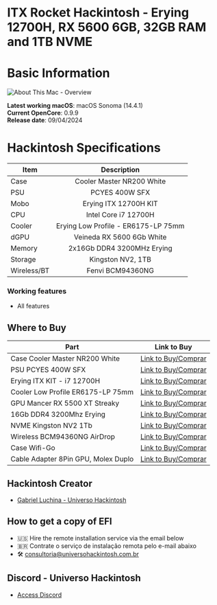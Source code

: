 # ITX Rocket Hackintosh - Erying 12700H, RX 5600 6GB, 32GB RAM and 1TB NVME

# Basic Information

![About This Mac - Overview](https://github.com/luchina-gabriel/EFI-ERYING-ITX-INTEL-CORE-i7-12700H-RX-5600-6GB-1TB-32GBRAM-PUBLIC/assets/23700365/92b74a28-ae04-41fa-a556-ec6c814551c8)

**Latest working macOS**: macOS Sonoma (14.4.1)
<br>
**Current OpenCore**: 0.9.9
<br>
**Release date**: 09/04/2024

# Hackintosh Specifications
|Item|Description|
|-|:-------:|
|Case|Cooler Master NR200 White|
|PSU|PCYES 400W SFX|
|Mobo|Erying ITX 12700H KIT|
|CPU|Intel Core i7 12700H|
|Cooler|Erying Low Profile - ER6175-LP 75mm|
|dGPU|Veineda RX 5600 6Gb White|
|Memory|2x16Gb DDR4 3200MHz Erying|
|Storage|Kingston NV2, 1TB|
|Wireless/BT|Fenvi BCM94360NG|

### Working features
- All features

## Where to Buy

|Part|Link to Buy|
|-|:-------:|
|Case Cooler Master NR200 White|[Link to Buy/Comprar](https://www.terabyteshop.com.br/produto/19584/gabinete-gamer-cooler-master-masterbox-nr200-vidro-temperado-white-mini-itx-sem-fonte-com-2-fans-mcb-nr200-wnnn-s00?p=880853)|
|PSU PCYES 400W SFX|[Link to Buy/Comprar](https://mercadolivre.com/sec/1HYgxe9)|
|Erying ITX KIT - i7 12700H|[Link to Buy/Comprar](https://s.click.aliexpress.com/e/_DePqXiD)|
|Cooler Low Profile ER6175-LP 75mm|[Link to Buy/Comprar](https://s.click.aliexpress.com/e/_DeTmmBJ)|
|GPU Mancer RX 5500 XT Streaky|[Link to Buy/Comprar](https://s.click.aliexpress.com/e/_DkBf1hB)|
|16Gb DDR4 3200Mhz Erying|[Link to Buy/Comprar](https://s.click.aliexpress.com/e/_DmmghjT)|
|NVME Kingston NV2 1Tb|[Link to Buy/Comprar](https://www.terabyteshop.com.br/produto/23000/ssd-kingston-nv2-1tb-m2-nvme-2280-leitura-3500mbs-e-gravacao-2100mbs-snv2s1000g?p=880853)|
|Wireless BCM94360NG AirDrop|[Link to Buy/Comprar](https://s.click.aliexpress.com/e/_DChdoIV)|
|Case Wifi-Go|[Link to Buy/Comprar](https://s.click.aliexpress.com/e/_DmzchNX)|
|Cable Adapter 8Pin GPU, Molex Duplo|[Link to Buy/Comprar](https://mercadolivre.com/sec/1Brakc9)|

## Hackintosh Creator
- [Gabriel Luchina - Universo Hackintosh](https://luchina.com.br)

## How to get a copy of EFI
- 🇺🇸 Hire the remote installation service via the email below
- 🇧🇷 Contrate o serviço de instalação remota pelo e-mail abaixo
- 🛠️ [consultoria@universohackintosh.com.br](mailto:consultoria@universohackintosh.com.br)

## Discord - Universo Hackintosh
- [Access Discord](https://discord.universohackintosh.com.br)
